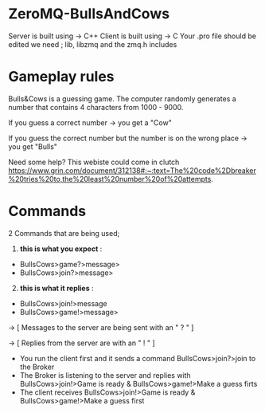 # ZeroMQ-BullsAndCows
Server is built using -> C++
Client is built using  -> C
Your .pro file should be edited we need ; lib, libzmq and the zmq.h includes

# Gameplay rules
Bulls&Cows is a guessing game.
The computer randomly generates a number that contains 4 characters from 1000 - 9000.

If you guess a correct number -> you get a "Cow"

If you guess the correct number but the number is on the wrong place -> you get "Bulls"

Need some help? This webiste could come in clutch https://www.grin.com/document/312138#:~:text=The%20code%2Dbreaker%20tries%20to,the%20least%20number%20of%20attempts.

# Commands
2 Commands that are being used;

1) **this is what you expect** :

* BullsCows>game?>message> 
* BullsCows>join?>message>

2) **this is what it replies** :

* BullsCows>join!>message 
* BullsCows>game!>message>



 -> [ Messages to the server are being sent with an " ? " ]
 
 -> [ Replies from the server are with an " ! " ]
 
 * You run the client first and it sends a command BullsCows>join?>join to the Broker
 * The Broker is listening to the server and replies with BullsCows>join!>Game is ready & BullsCows>game!>Make a guess firts
 * The client receives BullsCows>join!>Game is ready & BullsCows>game!>Make a guess first
 

